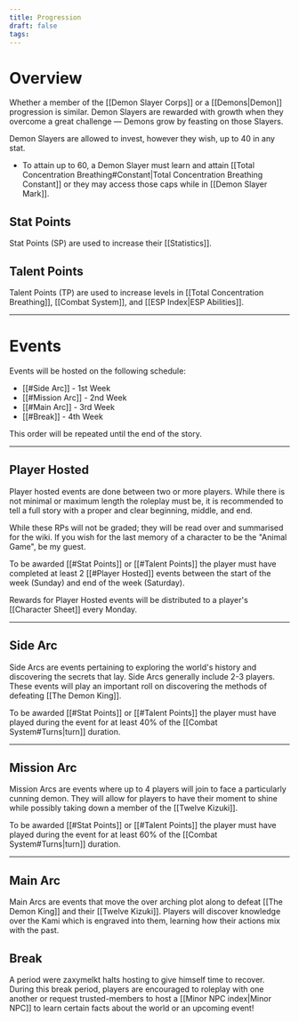 ```yaml
---
title: Progression
draft: false
tags:
---
```


# Overview
Whether a member of the [[Demon Slayer Corps]] or a [[Demons|Demon]] progression is similar. Demon Slayers are rewarded with growth when they overcome a great challenge — Demons grow by feasting on those Slayers. 

Demon Slayers are allowed to invest, however they wish, up to 40 in any stat.
- To attain up to 60, a Demon Slayer must learn and attain [[Total Concentration Breathing#Constant|Total Concentration Breathing Constant]] or they may access those caps while in [[Demon Slayer Mark]].

## Stat Points 
Stat Points (SP) are used to increase their [[Statistics]].

## Talent Points 
Talent Points (TP) are used to increase levels in [[Total Concentration Breathing]], [[Combat System]], and [[ESP Index|ESP Abilities]].

---

# Events 
Events will be hosted on the following schedule:

- [[#Side Arc]] - 1st Week
- [[#Mission Arc]] - 2nd Week
- [[#Main Arc]] - 3rd Week
- [[#Break]] - 4th Week

This order will be repeated until the end of the story.

--- 
## Player Hosted 
Player hosted events are done between two or more players. While there is not minimal or maximum length the roleplay must be, it is recommended to tell a full story with a proper and clear beginning, middle, and end.

While these RPs will not be graded; they will be read over and summarised for the wiki. If you wish for the last memory of a character to be the "Animal Game", be my guest.

To be awarded [[#Stat Points]] or [[#Talent Points]] the player must have completed at least 2 [[#Player Hosted]] events between the start of the week (Sunday) and end of the week (Saturday).

Rewards for Player Hosted events will be distributed to a player's [[Character Sheet]] every Monday. 

---
## Side Arc 
Side Arcs are events pertaining to exploring the world's history and discovering the secrets that lay. Side Arcs generally include 2-3 players. These events will play an important roll on discovering the methods of defeating [[The Demon King]]. 

To be awarded [[#Stat Points]] or [[#Talent Points]] the player must have played during the event for at least 40% of the [[Combat System#Turns|turn]] duration. 

---
## Mission Arc 
Mission Arcs are events where up to 4 players will join to face a particularly cunning demon. They will allow for players to have their moment to shine while possibly taking down a member of the [[Twelve Kizuki]].

To be awarded [[#Stat Points]] or [[#Talent Points]] the player must have played during the event for at least 60% of the [[Combat System#Turns|turn]] duration.

---
## Main Arc 
Main Arcs are events that move the over arching plot along to defeat [[The Demon King]] and their [[Twelve Kizuki]]. Players will discover knowledge over the Kami which is engraved into them, learning how their actions mix with the past. 


## Break 
A period were zaxymelkt halts hosting to give himself time to recover. During this break period, players are encouraged to roleplay with one another or request trusted-members to host a [[Minor NPC index|Minor NPC]] to learn certain facts about the world or an upcoming event!
